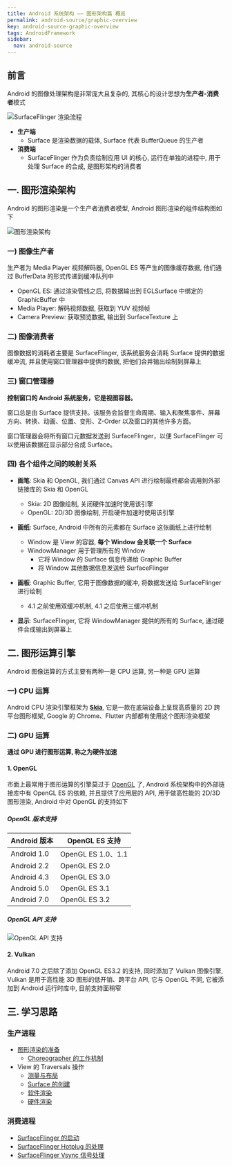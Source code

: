 ```yaml
---
title: Android 系统架构 —— 图形架构篇 概览
permalink: android-source/graphic-overview
key: android-source-graphic-overview
tags: AndroidFramework
sidebar:
  nav: android-source
---
```


## 前言
Android 的图像处理架构是非常庞大且复杂的, 其核心的设计思想为**生产者-消费者**模式

![SurfaceFlinger 渲染流程](https://i.loli.net/2019/12/14/3oW1BfFqnzKm9bc.png)

- **生产端**
  -  Surface 是渲染数据的载体, Surface 代表 BufferQueue 的生产者
- **消费端**
  - SurfaceFlinger 作为负责绘制应用 UI 的核心, 运行在单独的进程中, 用于处理 Surface 的合成, 是图形架构的消费者

<!--more-->

## 一. 图形渲染架构
Android 的图形渲染是一个生产者消费者模型, Android 图形渲染的组件结构图如下

![图形渲染架构](https://i.loli.net/2019/10/23/iGaKNuE63vpqBwJ.png)

### 一) 图像生产者
生产者为 Media Player 视频解码器, OpenGL ES 等产生的图像缓存数据, 他们通过 BufferData 的形式传递到缓冲队列中
- OpenGL ES: 通过渲染管线之后, 将数据输出到 EGLSurface 中绑定的 GraphicBuffer 中
- Media Player: 解码视频数据, 获取到 YUV 视频帧
- Camera Preview: 获取预览数据, 输出到 SurfaceTexture 上

### 二) 图像消费者
图像数据的消耗者主要是 SurfaceFlinger, 该系统服务会消耗 Surface 提供的数据缓冲流, 并且使用窗口管理器中提供的数据, 把他们合并输出绘制到屏幕上

### 三) 窗口管理器
**控制窗口的 Android 系统服务，它是视图容器。**

窗口总是由 Surface 提供支持。该服务会监督生命周期、输入和聚焦事件、屏幕方向、转换、动画、位置、变形、Z-Order 以及窗口的其他许多方面。

窗口管理器会将所有窗口元数据发送到 SurfaceFlinger，以便 SurfaceFlinger 可以使用该数据在显示部分合成 Surface。

### 四) 各个组件之间的映射关系
- **画笔**: Skia 和 OpenGL, 我们通过 Canvas API 进行绘制最终都会调用到外部链接库的 Skia 和 OpenGL
  - Skia: 2D 图像绘制, 关闭硬件加速时使用该引擎
  - OpenGL: 2D/3D 图像绘制, 开启硬件加速时使用该引擎

- **画纸**: Surface, Android 中所有的元素都在 Surface 这张画纸上进行绘制
  - Window 是 View 的容器, **每个 Window 会关联一个 Surface**
  - WindowManager 用于管理所有的 Window
    - 它将 Window 的 Surface 信息传递给 Graphic Buffer
    - 将 Window 其他数据信息发送给 SurfaceFlinger

- **画板**: Graphic Buffer, 它用于图像数据的缓冲, 将数据发送给 SurfaceFlinger 进行绘制
  - 4.1 之前使用双缓冲机制, 4.1 之后使用三缓冲机制 

- **显示**: SurfaceFlinger, 它将 WindowManager 提供的所有的 Surface, 通过硬件合成输出到屏幕上


## 二. 图形运算引擎
Android 图像运算的方式主要有两种一是 CPU 运算, 另一种是 GPU 运算

### 一) CPU 运算
Android CPU 渲染引擎框架为 **[Skia](https://skia.org/)**, 它是一款在底端设备上呈现高质量的 2D 跨平台图形框架, Google 的 Chrome、Flutter 内部都有使用这个图形渲染框架

### 二) GPU 运算
**通过 GPU 进行图形运算, 称之为硬件加速**

#### 1. OpenGL
市面上最常用于图形运算的引擎莫过于 [OpenGL](https://developer.android.com/guide/topics/graphics/opengl) 了, Android 系统架构中的外部链接库中有 OpenGL ES 的依赖, 并且提供了应用层的 API, 用于做高性能的 2D/3D 图形渲染, Android 中对 OpenGL 的支持如下

##### OpenGL 版本支持
Android 版本 | OpenGL ES 支持
---|---
Android 1.0 | OpenGL ES 1.0、1.1
Android 2.2 | OpenGL ES 2.0
Android 4.3 | OpenGL ES 3.0
Android 5.0 | OpenGL ES 3.1
Android 7.0 | OpenGL ES 3.2

##### OpenGL API 支持
![OpenGL API 支持](https://i.loli.net/2019/10/23/rqv5mWc3YXlF4Vz.png)

#### 2. Vulkan
Android 7.0 之后除了添加 OpenGL ES3.2 的支持, 同时添加了 Vulkan 图像引擎, Vulkan 是用于高性能 3D 图形的低开销、跨平台 API, 它与 OpenGL 不同, 它被添加到 Android 运行时库中, 目前支持面稍窄

## 三. 学习思路
### 生产进程
- [图形渲染的准备](https://sharrychoo.github.io/blog/android-source/graphic-ready)
  - [Choreographer 的工作机制](https://sharrychoo.github.io/blog/android-source/graphic-choreographer)
- View 的 Traversals 操作
  - [测量与布局](https://sharrychoo.github.io/blog/android-source/graphic-view-traversals-measure-layout)
  - [Surface 的创建](https://sharrychoo.github.io/blog/android-source/graphic-surface-create)
  - [软件渲染](https://sharrychoo.github.io/blog/android-source/graphic-draw-software)
  - [硬件渲染](https://sharrychoo.github.io/blog/android-source/graphic-draw-hardware)

### 消费进程
- [SurfaceFlinger 的启动](https://sharrychoo.github.io/blog/android-source/surfaceflinger-launch)
- [SurfaceFlinger Hotplug 的处理](https://sharrychoo.github.io/blog/android-source/surfaceflinger-hotplug)
- [SurfaceFlinger Vsync 信号处理](https://sharrychoo.github.io/blog/android-source/surfaceflinger-vsync-dispatch)